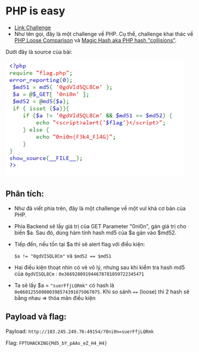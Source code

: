 # PHP is easy
- [Link Challenge](http://103.245.249.76:49154/)
- Như tên gọi, đây là một challenge về PHP. Cụ thể, challenge khai thác về [PHP Loose Comparison](https://owasp.org/www-pdf-archive/PHPMagicTricks-TypeJuggling.pdf) và [Magic Hash aka PHP hash "collisions"](https://github.com/spaze/hashes).

Dưới đây là source của bài:

![source](source.png)


## Phân tích:

- Như đã viết phía trên, đây là một challenge về một vul khá cơ bản của PHP.
- Phía Backend sẽ lấy giá trị của GET Parameter "0ni0n", gán giá trị cho biến $a. Sau đó, dùng hàm tính hash md5 của $a gán vào $md52.
- Tiếp đến, nếu tồn tại $a thì sẽ alert flag với điều kiện: 
  
  `$a != "0gdVISQL8Cm"` và `$md52 == $md51`
- Hai điều kiện thoạt nhìn có vẻ vô lý, nhưng sau khi kiểm tra hash md5 của `0gdVISQL8Cm` : `0e366928091944678781059722345471` 
- Ta sẽ lấy $a = `"suerFfjLQRmk"` có hash là `0e060125509800398574391675067075`. Khi so sánh `==` (loose) thì 2 hash sẽ bằng nhau => thỏa mãn điều kiện

## Payload và flag:

Payload: `http://103.245.249.76:49154/?0ni0n=suerFfjLQRmk`

Flag:  `FPTUHACKING{Md5_bY_pAAs_eZ_H4_H4}`


